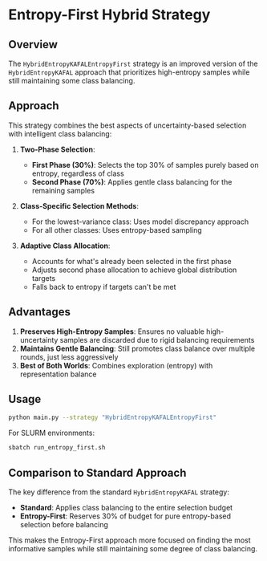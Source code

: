 # Entropy-First Hybrid Strategy

## Overview

The `HybridEntropyKAFALEntropyFirst` strategy is an improved version of the `HybridEntropyKAFAL` approach that prioritizes high-entropy samples while still maintaining some class balancing.

## Approach

This strategy combines the best aspects of uncertainty-based selection with intelligent class balancing:

1. **Two-Phase Selection**:
   - **First Phase (30%)**: Selects the top 30% of samples purely based on entropy, regardless of class
   - **Second Phase (70%)**: Applies gentle class balancing for the remaining samples

2. **Class-Specific Selection Methods**:
   - For the lowest-variance class: Uses model discrepancy approach
   - For all other classes: Uses entropy-based sampling

3. **Adaptive Class Allocation**:
   - Accounts for what's already been selected in the first phase
   - Adjusts second phase allocation to achieve global distribution targets
   - Falls back to entropy if targets can't be met

## Advantages

1. **Preserves High-Entropy Samples**: Ensures no valuable high-uncertainty samples are discarded due to rigid balancing requirements
2. **Maintains Gentle Balancing**: Still promotes class balance over multiple rounds, just less aggressively
3. **Best of Both Worlds**: Combines exploration (entropy) with representation balance

## Usage

```bash
python main.py --strategy "HybridEntropyKAFALEntropyFirst"
```

For SLURM environments:
```bash
sbatch run_entropy_first.sh
```

## Comparison to Standard Approach

The key difference from the standard `HybridEntropyKAFAL` strategy:

- **Standard**: Applies class balancing to the entire selection budget
- **Entropy-First**: Reserves 30% of budget for pure entropy-based selection before balancing

This makes the Entropy-First approach more focused on finding the most informative samples while still maintaining some degree of class balancing.

